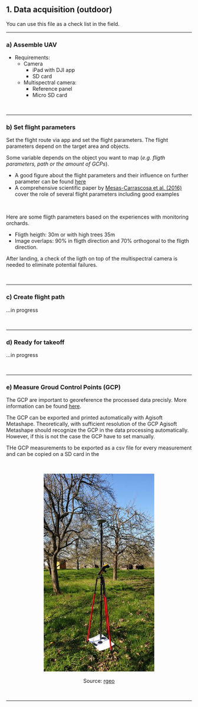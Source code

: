 ## 1. Data acquisition (outdoor)

You can use this file as a check list in the field. 

---

### a) Assemble UAV

- Requirements:
     - Camera   
          - iPad with DJI app
          - SD card
     - Multispectral camera:
          - Reference panel
          - Micro SD card

<br>

---

### b) Set flight parameters

Set the flight route via app and set the flight parameters. The flight parameters depend on the target area and objects.


Some variable depends on the object you want to map (*e.g. fligth parameters, path or the amount of GCPs*). 
* A good figure about the flight parameters and their influence on further parameter can be found [here](https://www.researchgate.net/figure/Different-parameters-in-drone-flights-The-outer-box-represents-the-target-variables_fig1_333403653) 
* A comprehensive scientific paper by [Mesas-Carrascosa et al. (2016)](https://www.ncbi.nlm.nih.gov/pmc/articles/PMC5134497/) cover the role of several flight parameters including good examples

<br>

Here are some fligth parameters based on the experiences with monitoring orchards.
* Fligth heigth: 30m or with high trees 35m
* Image overlaps: 90% in fligth direction and 70% orthogonal to the fligth direction.

After landing, a check of the ligth on top of the multispectral camera is needed to eliminate potential failures.

<br>

---

### c) Create flight path

...in progress

<br>

---

### d) Ready for takeoff

...in progress

<br>

---

### e) Measure Groud Control Points (GCP)

The GCP are important to georeference the processed data precisly. 
More information can be found [here](https://www.dronedeploy.com/blog/what-are-ground-control-points-gcps/).

The GCP can be exported and printed automatically with Agisoft Metashape.
Theoretically, with sufficient resolution of the GCP Agisoft Metashape should recognize the GCP in the data processing automatically. However, if this is not the case the GCP have to set manually.

THe GCP measurements to be exported as a csv file for every measurement and can be copied on a SD card in the 



<br>


<p align="center">
     <img src="https://github.com/GeowazM/Short_introduction_to_UAV_mapping/blob/main/images/gcp.png?raw=true"
          alt="GNSS rover with tripod (Trimble Geo7x)" width=300/>
</p>

<p align="center">
     Source: <a href = "https://rgeo.de/en/p/streuobst/"> rgeo </a>
</p>

<br>


--- 
